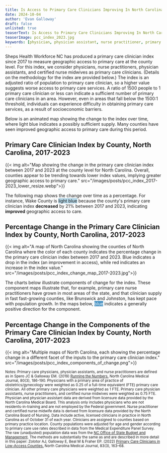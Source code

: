 ```yaml
---
title: Is Access to Primary Care Clinicians Improving In North Carolina?
date: 2024-10-04
author: 'Evan Galloway'
draft: false
unlisted: true
teaserText: Is Access to Primary Care Clinicians Improving In North Carolina?
teaserImage: pcc_index_2023.jpg
keywords: [physician, physician assistant, nurse practitioner, primary care]
---
```

Sheps Health Workforce NC has produced a primary care clinician index since 2017 to measure geographic access to primary care at the county level. For this index, we consider physicians, nurse practitioners, physician assistants, and certified nurse midwives as primary care clinicians. (Details on the methodology for the index are provided below.) The index is an adjusted ratio of population to primary care clinician, so a higher value suggests worse access to primary care services. A ratio of 1500 people to 1 primary care clinician or less can indicate a sufficient number of primary care clinicians in an area. However, even in areas that fall below the 1500:1 threshold, individuals can experience difficulty in obtaining primary care services, as a result of socioeconomic barriers. 

Below is an animated map showing the change to the index over time, where light blue indicates a possibly sufficient supply. Many counties have seen improved geographic access to primary care during this period.

## Primary Care Clinician Index by County, North Carolina, 2017-2023

{{< img alt="Map showing the change in the primary care clinician index between 2017 and 2023 at the county level for North Carolina. Overall, counties appear to be trending towards lower index values, implying greater geographic access to primary care."   src="/images/posts/pcc_index_2017-2023_lower_resize.webp">}}

The following map shows the change over time as a percentage. For instance, Wake County is <span class="rounded-word-box" style="background-color: rgb(181, 215, 232);">light blue</span> because the county's primary care clinician index **decreased** by 21% between 2017 and 2023, indicating **improved** geographic access to care.

## Percentage Change in the Primary Care Clinician Index by County, North Carolina, 2017-2023

{{< img alt="A map of North Carolina showing the counties of North Carolina where the color of each county indicates the percentage change in the primary care clinician index between 2017 and 2023. Blue indicates a drop in the index (an improvement in access), while red indicates an increase in the index value."  src="/images/posts/pcc_index_change_map_2017-2023.jpg">}}

The charts below illustrate components of change for the index. These component maps illustrate that, for example, primary care nurse practitioners have grown in most areas of the state, and that clinician supply in fast fast-growing counties, like Brunswick and Johnston, has kept pace with population growth. In the maps below, <span class="rounded-word-box" style="background-color: rgb(73, 147, 195); color: #fff">blue</span> indicates a generally positive direction for the component.

## Percentage Change in the Components of the Primary Care Clinician Index by County, North Carolina, 2017-2023

{{< img alt="Multiple maps of North Carolina, each showing the percentage change in a different facet of the inputs to the primary care clinician index."  src="/images/posts/pcc_index_components_of_change.png">}}

<small>Notes: Primary care physicians, physician assistants, and nurse practitioners are defined as in Spero JC & Galloway EM. (2019) [Running the Numbers.](https://ncmedicaljournal.com/article/55138) North Carolina Medical Journal, 80(3), 186-190. Physicians with a primary area of practice of obstetrics/gynecology were weighted as 0.25 of a full-time equivalent (FTE) primary care clinician. All other primary care physicians were weighted as 1 FTE. Primary care physician assistants, nurse practitioners, and certified nurse midwives were weighted as 0.75 FTE. Physician and physician assistant data are derived from licensure data provided by the North Carolina Medical Board. This analysis only includes physicians who are not residents-in-training and are not employed by the Federal government. Nurse practitioner and certified nurse midwife data is derived from licensure data provided by the North Carolina Board of Nursing. Data include active, licensed clinicians in practice in North Carolina as of October 31 of each year. Clinicians are assigned to counties based on primary practice location. County populations were adjusted for age and gender according to primary care use rates described in data from the Medical Expenditure Panel Survey. The raw (unadjusted) population data was from the [NC Office of State Budget and Management](https://www.osbm.nc.gov/demog/county-projections). The methods are substantially the same as and are described in more detail in this paper: Zolotor AJ, Galloway E, Beal M & Fraher EP. (2022) [Primary Care Clinicians in Low-Access Counties.](https://ncmedicaljournal.com/article/55438) North Carolina Medical Journal, 83(3), 163–68.</small>